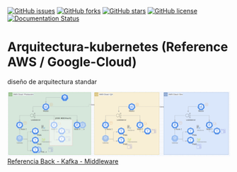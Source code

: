 [![GitHub issues](https://img.shields.io/github/issues/whuera/arquitectura-megaprofer)](https://github.com/whuera/arquitectura-megaprofer/issues)
[![GitHub forks](https://img.shields.io/github/forks/whuera/arquitectura-megaprofer)](https://github.com/whuera/arquitectura-megaprofer/network)
[![GitHub stars](https://img.shields.io/github/stars/whuera/arquitectura-megaprofer)](https://github.com/whuera/arquitectura-megaprofer/stargazers)
[![GitHub license](https://img.shields.io/github/license/whuera/arquitectura-megaprofer)](https://github.com/whuera/arquitectura-megaprofer/blob/master/LICENSE)
[![Documentation Status](https://readthedocs.org/projects/ansicolortags/badge/?version=latest)](http://ansicolortags.readthedocs.io/?badge=latest)

# Arquitectura-kubernetes (Reference AWS / Google-Cloud)
diseño de arquitectura standar 

![Arquitectura](https://github.com/whuera/arquitectura-megaprofer/blob/master/arquitectura-kubernetes.png)
[Referencia Back - Kafka - Middleware](https://viewer.diagrams.net/?highlight=0000ff&edit=_blank&layers=1&nav=1&title=arquitectura-megaprofer.drawio#Uhttps%3A%2F%2Fraw.githubusercontent.com%2Fwhuera%2Farquitectura-megaprofer%2Fmaster%2Farquitectura-megaprofer.drawio)
